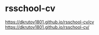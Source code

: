 # rsschool-cv

https://dkrutov1801.github.io/rsschool-cv/cv
https://dkrutov1801.github.io/rsschool-cv/
